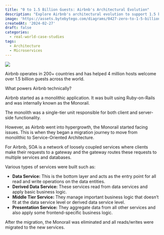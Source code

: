 ```yaml
---
title: "0 to 1.5 Billion Guests: Airbnb's Architectural Evolution"
description: "Explore Airbnb's architectural evolution to support 1.5 billion guests."
image: 'https://assets.bytebytego.com/diagrams/0427-zero-to-1-5-billion-guests-airbnb-s-architectural-evolution.png'
createdAt: '2024-02-27'
draft: false
categories:
  - real-world-case-studies
tags:
  - Architecture
  - Microservices
---
```


![](https://assets.bytebytego.com/diagrams/0427-zero-to-1-5-billion-guests-airbnb-s-architectural-evolution.png)

Airbnb operates in 200+ countries and has helped 4 million hosts welcome over 1.5 billion guests across the world.

What powers Airbnb technically?

Airbnb started as a monolithic application. It was built using Ruby-on-Rails and was internally known as the Monorail.

The monolith was a single-tier unit responsible for both client and server-side functionality.

However, as Airbnb went into hypergrowth, the Monorail started facing issues. This is when they began a migration journey to move from monolithic to Service-Oriented Architecture.

For Airbnb, SOA is a network of loosely coupled services where clients make their requests to a gateway and the gateway routes these requests to multiple services and databases.

Various types of services were built such as:

*   **Data Service:** This is the bottom layer and acts as the entry point for all read and write operations on the data entities.
*   **Derived Data Service:** These services read from data services and apply basic business logic.
*   **Middle Tier Service:** They manage important business logic that doesn’t fit at the data service level or derived data service level.
*   **Presentation Service:** They aggregate data from all other services and also apply some frontend-specific business logic.

After the migration, the Monorail was eliminated and all reads/writes were migrated to the new services.
